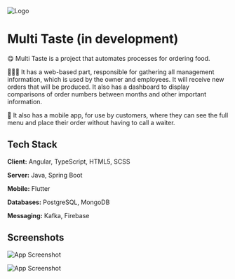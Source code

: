 ![Logo](https://raw.githubusercontent.com/will9191/w-pizza/refs/heads/main/web/client/public/logo.png)

# Multi Taste (in development)

😋 Multi Taste is a project that automates processes for ordering food.

🧑🏾‍💻 It has a web-based part, responsible for gathering all management information, which is used by the owner and employees. It will receive new orders that will be produced. It also has a dashboard to display comparisons of order numbers between months and other important information.

📱 It also has a mobile app, for use by customers, where they can see the full menu and place their order without having to call a waiter.
## Tech Stack

**Client:** Angular, TypeScript, HTML5, SCSS

**Server:** Java, Spring Boot

**Mobile:** Flutter

**Databases:** PostgreSQL, MongoDB

**Messaging:** Kafka, Firebase

## Screenshots

![App Screenshot](https://github.com/user-attachments/assets/df7a7c62-2ae9-41a9-8361-da03655ec0a2)

![App Screenshot](https://github.com/user-attachments/assets/e3902183-282d-4c5e-9a2c-a5ed3cb9e438)
